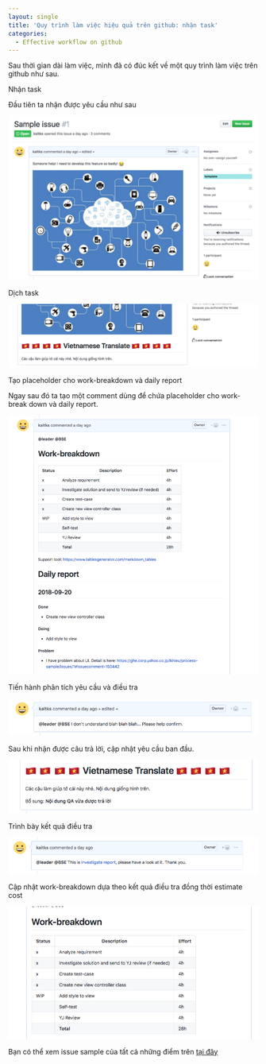 ```yaml
---
layout: single
title: 'Quy trình làm việc hiệu quả trên github: nhận task'
categories:
  - Effective workflow on github
---
```


Sau thời gian dài làm việc, mình đã có đúc kết về một quy trình làm việc trên github như sau.

Nhận task

Đầu tiên ta nhận được yêu cầu như sau

![receive task](/assets/git-workflow/receive-task.png)

Dịch task

![translate task](/assets/git-workflow/translate-task.png)

Tạo placeholder cho work-breakdown và daily report

Ngay sau đó ta tạo một comment dùng để chứa placeholder cho work-break down và daily report.

![work-breakdown and daily report placeholder](/assets/git-workflow/create-work-break-down-and-daily-report-place-holder.png)

Tiến hành phân tích yêu cầu và điều tra

![qa](/assets/git-workflow/qa.png)

Sau khi nhận được câu trả lời, cập nhật yêu cầu ban đầu.

![update requirement](/assets/git-workflow/update-requirement.png)

Trình bày kết quả điều tra

![investigation report](/assets/git-workflow/investigation-report.png)

Cập nhật work-breakdown dựa theo kết quả điều tra đồng thời estimate cost

![update work-breakdown](/assets/git-workflow/update-work-breakdown.png)

Bạn có thể xem issue sample của tất cả những điểm trên [tại đây](https://github.com/kaitks/kaitks.github.io/issues/1)
